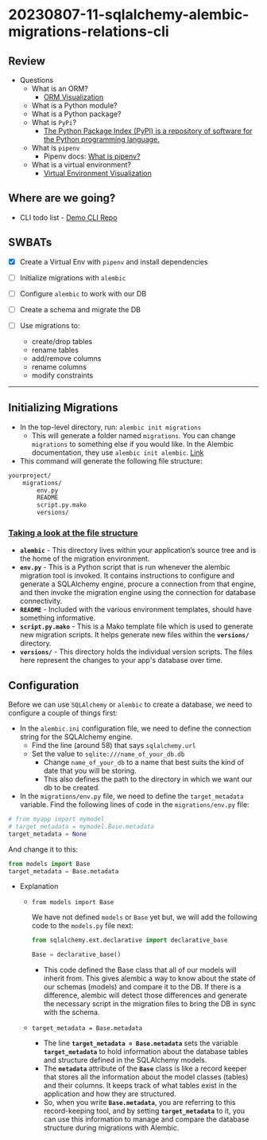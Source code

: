 # 20230807-11-sqlalchemy-alembic-migrations-relations-cli

## Review

- Questions
  - What is an ORM?
    - [ORM Visualization](https://www.figma.com/file/Udbuyi0ezpGhxNPL6qmWrK/ORM-Visual?type=whiteboard&node-id=0%3A1&t=n1rntyz68uDGdvge-1)
  - What is a Python module?
  - What is a Python package?
  - What is `PyPi`?
    - [The Python Package Index (PyPI) is a repository of software for the Python programming language.](<https://pypi.org/#:~:text=The%20Python%20Package%20Index%20(PyPI)%20is%20a%20repository%20of%20software%20for%20the%20Python%20programming%20language>)
  - What is `pipenv`
    - Pipenv docs: [What is pipenv?](<https://pipenv.pypa.io/en/latest/#:~:text=Pipenv%20is%20a%20Python%20virtualenv%20management%20tool%20that%20supports%20a%20multitude%20of%20systems%20and%20nicely%20bridges%20the%20gaps%20between%20pip%2C%20python%20(using%20system%20python%2C%20pyenv%20or%20asdf)%20and%20virtualenv.>)
  - What is a virtual environment?
    - [Virtual Environment Visualization](https://www.figma.com/file/ej3qo3FLhS78eipGApigmH/Virtual-Environments-Visualization?type=whiteboard&node-id=0%3A1&t=n1rntyz68uDGdvge-1)

## Where are we going?

- CLI todo list - [Demo CLI Repo](https://github.com/codetombomb/taskmaster-5000)

## SWBATs

- [x] Create a Virtual Env with `pipenv` and install dependencies
- [ ] Initialize migrations with `alembic`
- [ ] Configure `alembic` to work with our DB
- [ ] Create a schema and migrate the DB
- [ ] Use migrations to:

  - create/drop tables
  - rename tables
  - add/remove columns
  - rename columns
  - modify constraints

---  

## Initializing Migrations

- In the top-level directory, run: `alembic init migrations`
    - This will generate a folder named `migrations`. You can change `migrations` to something else if you would like. In the Alembic documentation, they use `alembic init alembic`. [Link](https://alembic.sqlalchemy.org/en/latest/tutorial.html#the-migration-environment)
- This command will generate the following file structure:

```bash
yourproject/
    migrations/
        env.py
        README
        script.py.mako
        versions/
```

### [Taking a look at the file structure](https://alembic.sqlalchemy.org/en/latest/tutorial.html#the-migration-environment:~:text=The%20directory%20includes%20these%20directories/files%3A)

- **`alembic`** - This directory lives within your application’s source tree and is the home of the migration environment.
- **`env.py`** - This is a Python script that is run whenever the alembic migration tool is invoked. It contains instructions to configure and generate a SQLAlchemy engine, procure a connection from that engine, and then invoke the migration engine using the connection for database connectivity.
- **`README`** - Included with the various environment templates, should have something informative.
- **`script.py.mako`** - This is a Mako template file which is used to generate new migration scripts. It helps generate new files within the **`versions/`** directory.
- **`versions/`** - This directory holds the individual version scripts. The files here represent the changes to your app's database over time.

## Configuration

Before we can use `SQLAlchemy` or `alembic` to create a database, we need to configure a couple of things first:

- In the `alembic.ini` configuration file, we need to define the connection string for the SQLAlchemy engine.
    - Find the line (around 58) that says `sqlalchemy.url`
    - Set the value to `sqlite:///name_of_your_db.db`
        - Change `name_of_your_db` to a name that best suits the kind of date that you will be storing.
        - This also defines the path to the directory in which we want our db to be created.
- In the `migrations/env.py` file, we need to define the `target_metadata` variable. Find the following lines of code in the `migrations/env.py` file:

```python
# from myapp import mymodel
# target_metadata = mymodel.Base.metadata
target_metadata = None
```

And change it to this:

```python
from models import Base
target_metadata = Base.metadata
```

- Explanation
    - `from models import Base`
        
        We have not defined `models` or `Base` yet but, we will add the following code to the `models.py` file next:
        
        ```python
        from sqlalchemy.ext.declarative import declarative_base
        
        Base = declarative_base()
        ```
        
        - This code defined the Base class that all of our models will inherit from. This gives alembic a way to know about the state of our schemas (models) and compare it to the DB. If there is a difference, alembic will detect those differences and generate the necessary script in the migration files to bring the DB in sync with the schema.
    - `target_metadata = Base.metadata`
        - The line **`target_metadata = Base.metadata`** sets the variable  **`target_metadata`** to hold information about the database tables and structure defined in the SQLAlchemy models.
        - The **`metadata`** attribute of the **`Base`** class is like a record keeper that stores all the information about the model classes (tables) and their columns. It keeps track of what tables exist in the application and how they are structured.
        - So, when you write **`Base.metadata`**, you are referring to this record-keeping tool, and by setting **`target_metadata`** to it, you can use this information to manage and compare the database structure during migrations with Alembic.
